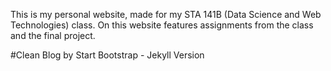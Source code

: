 This is my personal website, made for my STA 141B (Data Science and Web Technologies) class. On this website features assignments from the class and the final project.

#Clean Blog by Start Bootstrap - Jekyll Version
